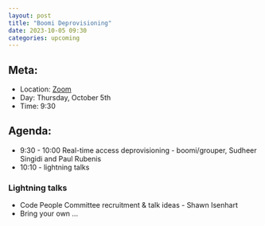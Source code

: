 ```yaml
---
layout: post
title: "Boomi Deprovisioning"
date: 2023-10-05 09:30
categories: upcoming
---
```


## Meta:

- Location: [Zoom](https://z.umn.edu/cpmstream)
- Day: Thursday, October 5th
- Time: 9:30

## Agenda:

- 9:30 - 10:00 Real-time access deprovisioning - boomi/grouper, Sudheer Singidi and Paul Rubenis
- 10:10 - lightning talks

### Lightning talks
- Code People Committee recruitment & talk ideas - Shawn Isenhart
- Bring your own ...
